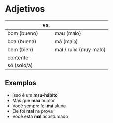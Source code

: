 # Adjetivos

|| vs. ||
| -- | -- | -- |
| bom (bueno) || mau (malo)            |
| boa (buena) || má (mala)             |
| bem (bien)  || mal / ruim (muy malo) |
| contente    ||                       |
| só (solo/a) ||                       |

## Exemplos

* Isso é um **mau-hábito**
* Mas que **mau** humor
* Você sempre foi **má** aluna
* Ele foi **mal** na prova
* Você está **mal** acostumado
